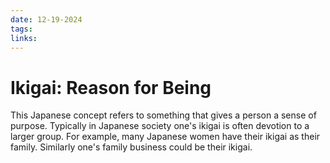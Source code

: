 ```yaml
---
date: 12-19-2024
tags: 
links:
---
```

# Ikigai: Reason for Being
This Japanese concept refers to something that gives a person a sense of purpose. Typically in Japanese society one's ikigai is often devotion to a larger group. For example, many Japanese women have their ikigai as their family. Similarly one's family business could be their ikigai.